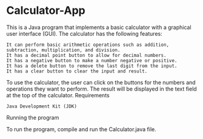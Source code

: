 # Calculator-App

This is a Java program that implements a basic calculator with a graphical user interface (GUI). The calculator has the following features:

    It can perform basic arithmetic operations such as addition, subtraction, multiplication, and division.
    It has a decimal point button to allow for decimal numbers.
    It has a negative button to make a number negative or positive.
    It has a delete button to remove the last digit from the input.
    It has a clear button to clear the input and result.

To use the calculator, the user can click on the buttons for the numbers and operations they want to perform. The result will be displayed in the text field at the top of the calculator.
Requirements

    Java Development Kit (JDK)

Running the program

To run the program, compile and run the Calculator.java file.
